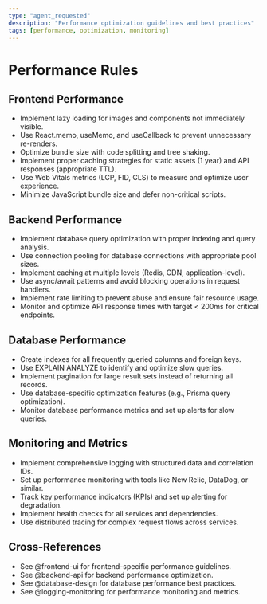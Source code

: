 ```yaml
---
type: "agent_requested"
description: "Performance optimization guidelines and best practices"
tags: [performance, optimization, monitoring]
---
```


# Performance Rules

## Frontend Performance
- Implement lazy loading for images and components not immediately visible.
- Use React.memo, useMemo, and useCallback to prevent unnecessary re-renders.
- Optimize bundle size with code splitting and tree shaking.
- Implement proper caching strategies for static assets (1 year) and API responses (appropriate TTL).
- Use Web Vitals metrics (LCP, FID, CLS) to measure and optimize user experience.
- Minimize JavaScript bundle size and defer non-critical scripts.

## Backend Performance
- Implement database query optimization with proper indexing and query analysis.
- Use connection pooling for database connections with appropriate pool sizes.
- Implement caching at multiple levels (Redis, CDN, application-level).
- Use async/await patterns and avoid blocking operations in request handlers.
- Implement rate limiting to prevent abuse and ensure fair resource usage.
- Monitor and optimize API response times with target < 200ms for critical endpoints.

## Database Performance
- Create indexes for all frequently queried columns and foreign keys.
- Use EXPLAIN ANALYZE to identify and optimize slow queries.
- Implement pagination for large result sets instead of returning all records.
- Use database-specific optimization features (e.g., Prisma query optimization).
- Monitor database performance metrics and set up alerts for slow queries.

## Monitoring and Metrics
- Implement comprehensive logging with structured data and correlation IDs.
- Set up performance monitoring with tools like New Relic, DataDog, or similar.
- Track key performance indicators (KPIs) and set up alerting for degradation.
- Implement health checks for all services and dependencies.
- Use distributed tracing for complex request flows across services.

## Cross-References
- See @frontend-ui for frontend-specific performance guidelines.
- See @backend-api for backend performance optimization.
- See @database-design for database performance best practices.
- See @logging-monitoring for performance monitoring and metrics.
